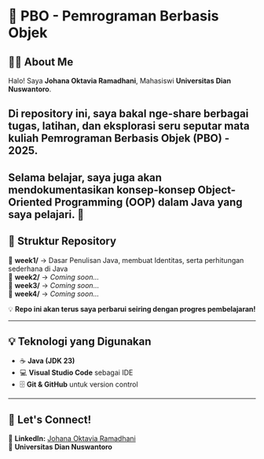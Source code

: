 # 📌 PBO - Pemrograman Berbasis Objek  

## 👩‍💻 About Me  
Halo! Saya **Johana Oktavia Ramadhani**, Mahasiswi **Universitas Dian Nuswantoro**.  

## Di repository ini, saya bakal nge-share berbagai tugas, latihan, dan eksplorasi seru seputar mata kuliah **Pemrograman Berbasis Objek (PBO)** - 2025. 
Selama belajar, saya juga akan mendokumentasikan konsep-konsep Object-Oriented Programming (OOP) dalam Java yang saya pelajari. 🚀
---

## 📂 Struktur Repository  
📁 **week1/** → Dasar Penulisan Java, membuat Identitas, serta perhitungan sederhana di Java  
📁 **week2/** → *Coming soon...*  
📁 **week3/** → *Coming soon...*  
📁 **week4/** → *Coming soon...*  

💡 **Repo ini akan terus saya perbarui seiring dengan progres pembelajaran!**  

---

## 💡 Teknologi yang Digunakan  
- ☕ **Java (JDK 23)**  
- 💻 **Visual Studio Code** sebagai IDE  
- 🗄 **Git & GitHub** untuk version control  

---

## 🔗 Let's Connect!  
📧 **LinkedIn:** [Johana Oktavia Ramadhani](https://www.linkedin.com/in/johanaoktavia)  
📍 **Universitas Dian Nuswantoro**
